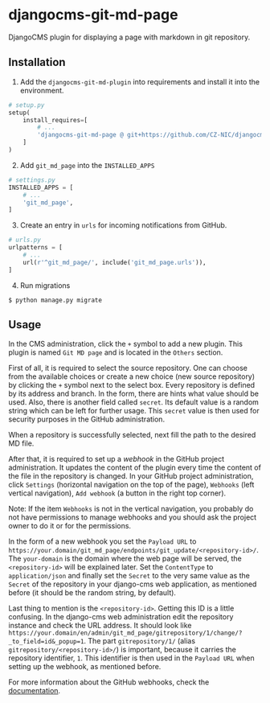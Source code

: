# djangocms-git-md-page

DjangoCMS plugin for displaying a page with markdown in git repository.

## Installation

1. Add the `djangocms-git-md-plugin` into requirements and install it into the environment.

```python
# setup.py
setup(
    install_requires=[
        # ...
        'djangocms-git-md-page @ git+https://github.com/CZ-NIC/djangocms-git-md-page.git',
    ]
)
```

2. Add `git_md_page` into the `INSTALLED_APPS`

```python
# settings.py
INSTALLED_APPS = [
    # ...
    'git_md_page',
]
```

3. Create an entry in `urls` for incoming notifications from GitHub.

```python
# urls.py
urlpatterns = [
    # ...
    url(r'^git_md_page/', include('git_md_page.urls')),
]
```

4. Run migrations

```shell
$ python manage.py migrate
```

## Usage

In the CMS administration, click the `+` symbol to add a new plugin. This plugin is named `Git MD page` and is located
in the `Others` section.

First of all, it is required to select the source repository. One can choose from the available choices or create a new
choice (new source repository) by clicking the `+` symbol next to the select box. Every repository is defined by its
address and branch. In the form, there are hints what value should be used. Also, there is another field called 
`secret`. Its default value is a random string which can be left for further usage. This `secret` value is then used for
security purposes in the GitHub administration.

When a repository is successfully selected, next fill the path to the desired MD file.

After that, it is required to set up a _webhook_ in the GitHub project administration. It updates the content of
the plugin every time the content of the file in the repository is changed. In your GitHub project administration, click 
`Settings` (horizontal navigation on the top of the page), `Webhooks` (left vertical navigation), `Add webhook` (a
button in the right top corner).

Note: If the item `Webhooks` is not in the vertical navigation, you probably do not have permissions to manage webhooks
and you should ask the project owner to do it or for the permissions.

In the form of a new webhook you set the `Payload URL` to 
`https://your.domain/git_md_page/endpoints/git_update/<repository-id>/`. The `your-domain` is the domain where the web
page will be served, the `<repository-id>` will be explained later. Set the `ContentType` to `application/json` and
finally set the `Secret` to the very same value as the `Secret` of the repository in your django-cms web application, as
mentioned before (it should be the random string, by default).

Last thing to mention is the `<repository-id>`. Getting this ID is a little confusing. In the django-cms web
administration edit the repository instance and check the URL address. It should look like 
`https://your.domain/en/admin/git_md_page/gitrepository/1/change/?_to_field=id&_popup=1`. The part `gitrepository/1/`
(alias `gitrepository/<repository-id>/`) is important, because it carries the repository identifier, `1`. This
identifier is then used in the `Payload URL` when setting up the webhook, as mentioned before.

For more information about the GitHub webhooks, check the
[documentation](https://docs.github.com/en/developers/webhooks-and-events/webhooks).
